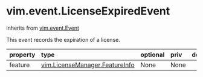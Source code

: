 vim.event.LicenseExpiredEvent
=============================
inherits from [vim.event.Event](docs/vim.event.Event.md)


This event records the expiration of a license.

| property | type | optional | priv | desc |
|:---------|:-----|:---------|:-----|:-----|
| feature | [vim.LicenseManager.FeatureInfo](vim.LicenseManager.FeatureInfo.md "vim.LicenseManager.FeatureInfo") | None | None |  |


